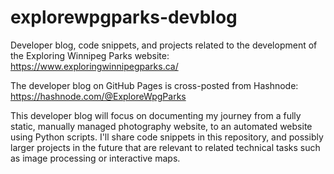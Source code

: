 # explorewpgparks-devblog
Developer blog, code snippets, and projects related to the development of the Exploring Winnipeg Parks website:
https://www.exploringwinnipegparks.ca/

The developer blog on GitHub Pages is cross-posted from Hashnode:
https://hashnode.com/@ExploreWpgParks

This developer blog will focus on documenting my journey from a fully static, manually managed photography website, to an automated website using Python scripts.  I'll share code snippets in this repository, and possibly larger projects in the future that are relevant to related technical tasks such as image processing or interactive maps.
